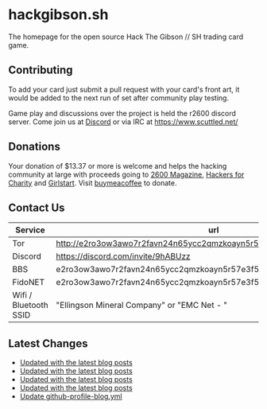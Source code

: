 # hackgibson.sh
The homepage for the open source Hack The Gibson // SH trading card game.


## Contributing

To add your card just submit a pull request with your card's front art, it would be added to the next run of set after community play testing.

Game play and discussions over the project is held the r2600 discord server. Come join us at [Discord](https://discord.com/invite/9hABUzz) or via IRC at https://www.scuttled.net/


## Donations

Your donation of $13.37 or more is welcome and helps the hacking community at large with proceeds going to [2600 Magazine](https://2600.com/), [Hackers for Charity](https://hackersforcharity.org) and [Girlstart](https://girlstart.org).  Visit [buymeacoffee](https://www.buymeacoffee.com/hackgibson.sh) to donate.


## Contact Us

Service | url
-|-
Tor | http://e2ro3ow3awo7r2favn24n65ycc2qmzkoayn5r57e3f56nvjwdcgg32ad.onion
Discord | https://discord.com/invite/9hABUzz
BBS | e2ro3ow3awo7r2favn24n65ycc2qmzkoayn5r57e3f56nvjwdcgg32ad.onion:23
FidoNET | e2ro3ow3awo7r2favn24n65ycc2qmzkoayn5r57e3f56nvjwdcgg32ad.onion:24554
Wifi / Bluetooth SSID | "Ellingson Mineral Company" or "EMC Net - <fidonet address>"

## Latest Changes
<!-- BLOG-POST-LIST:START -->
- [Updated with the latest blog posts](https://github.com/DFW2600/hackgibson.sh/commit/46797fe3678c5d0497d4179d2a235feef4a3e3e4)
- [Updated with the latest blog posts](https://github.com/DFW2600/hackgibson.sh/commit/95296a158331af45ddfdb0cc148abe7ea9dbb0e0)
- [Updated with the latest blog posts](https://github.com/DFW2600/hackgibson.sh/commit/f519c1f63b4147a3801ede0e42d538d9c60c9581)
- [Updated with the latest blog posts](https://github.com/DFW2600/hackgibson.sh/commit/f620ed6dbab160ff6db083f13b7f240a328a5ead)
- [Update github-profile-blog.yml](https://github.com/DFW2600/hackgibson.sh/commit/540a99b11fa965e09711973cf0d85ee170489d08)
<!-- BLOG-POST-LIST:END -->
